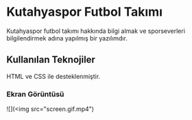 <h1> Kutahyaspor Futbol Takımı </h1>

Kutahyaspor futbol takımı hakkında bilgi almak ve sporseverleri bilgilendirmek adına yapılmış bir yazılımdır.

<h2> Kullanılan Teknojiler</h2>

HTML ve CSS ile desteklenmiştir.

<h3> Ekran Görüntüsü </h3>

![](<img src="screen.gif.mp4")

